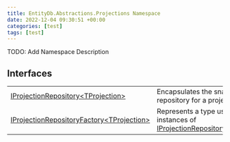 ```yaml
---
title: EntityDb.Abstractions.Projections Namespace
date: 2022-12-04 09:30:51 +00:00
categories: [test]
tags: [test]
---
```



TODO: Add Namespace Description

## Interfaces
<table><tr><td><!--/posts/dotnet-entitydb-abstractions-projections-iprojectionrepository`1--><a href='#'>IProjectionRepository&lt;TProjection&gt;</a></td><td>
Encapsulates the snapshot repository for a projection.
</td></tr><tr><td><!--/posts/dotnet-entitydb-abstractions-projections-iprojectionrepositoryfactory`1--><a href='#'>IProjectionRepositoryFactory&lt;TProjection&gt;</a></td><td>
Represents a type used to create instances of <!--/posts/dotnet-entitydb-abstractions-projections-iprojectionrepository`1--><a href='#'>IProjectionRepository&lt;TProjection&gt;</a></td></tr></table>
